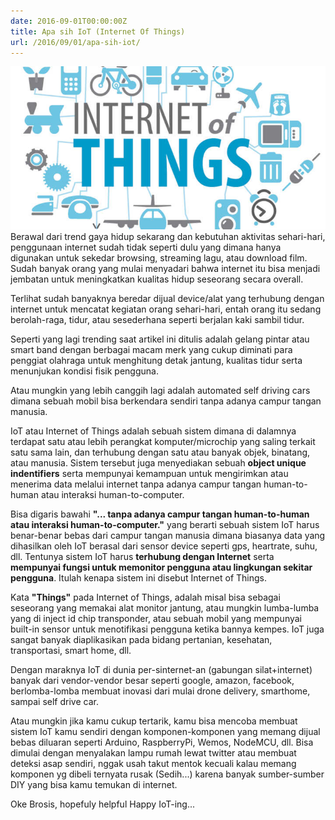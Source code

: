 ```yaml
---
date: 2016-09-01T00:00:00Z
title: Apa sih IoT (Internet Of Things)
url: /2016/09/01/apa-sih-iot/
---
```

![Apa sih IoT](/images/IoT.jpg) Berawal dari trend gaya hidup sekarang dan kebutuhan aktivitas sehari-hari, penggunaan internet sudah tidak seperti dulu yang dimana hanya digunakan untuk sekedar browsing, streaming lagu, atau download film. Sudah banyak orang yang mulai menyadari bahwa internet itu bisa menjadi jembatan untuk meningkatkan kualitas hidup seseorang secara overall.

Terlihat sudah banyaknya beredar dijual device/alat yang terhubung dengan internet untuk mencatat kegiatan orang sehari-hari, entah orang itu sedang berolah-raga, tidur, atau sesederhana seperti berjalan kaki sambil tidur. 

Seperti yang lagi trending saat artikel ini ditulis adalah gelang pintar atau smart band dengan berbagai macam merk yang cukup diminati para penggiat olahraga untuk menghitung detak jantung, kualitas tidur serta menunjukan kondisi fisik pengguna.

Atau mungkin yang lebih canggih lagi adalah automated self driving cars dimana sebuah mobil bisa berkendara sendiri tanpa adanya campur tangan manusia.

IoT atau Internet of Things adalah sebuah sistem dimana di dalamnya terdapat satu atau lebih perangkat komputer/microchip yang saling terkait satu sama lain, dan terhubung dengan satu atau banyak objek, binatang, atau manusia. Sistem tersebut juga menyediakan sebuah <b>object unique indentifiers</b> serta mempunyai kemampuan untuk mengirimkan atau menerima data melalui internet tanpa adanya campur tangan human-to-human atau interaksi human-to-computer.

Bisa digaris bawahi <b>"... tanpa adanya campur tangan human-to-human atau interaksi human-to-computer."</b> yang berarti sebuah sistem IoT harus benar-benar bebas dari campur tangan manusia dimana biasanya data yang dihasilkan oleh IoT berasal dari sensor device seperti gps, heartrate, suhu, dll. Tentunya sistem IoT harus <b>terhubung dengan Internet</b> serta <b>mempunyai fungsi untuk memonitor pengguna atau lingkungan sekitar pengguna</b>. Itulah kenapa sistem ini disebut Internet of Things.

Kata <b>"Things"</b> pada Internet of Things, adalah misal bisa sebagai seseorang yang memakai alat monitor jantung, atau mungkin lumba-lumba yang di inject id chip transponder, atau sebuah mobil yang mempunyai built-in sensor untuk menotifikasi pengguna ketika bannya kempes. IoT juga sangat banyak diaplikasikan pada bidang pertanian, kesehatan, transportasi, smart home, dll.

Dengan maraknya IoT di dunia per-sinternet-an (gabungan silat+internet) banyak dari vendor-vendor besar seperti google, amazon, facebook, berlomba-lomba membuat inovasi dari mulai drone delivery, smarthome, sampai self drive car.

Atau mungkin jika kamu cukup tertarik, kamu bisa mencoba membuat sistem IoT kamu sendiri dengan komponen-komponen yang memang dijual bebas diluaran seperti Arduino, RaspberryPi, Wemos, NodeMCU, dll. Bisa dimulai dengan menyalakan lampu rumah lewat twitter atau membuat deteksi asap sendiri, nggak usah takut mentok kecuali kalau memang komponen yg dibeli ternyata rusak (Sedih...) karena banyak sumber-sumber DIY yang bisa kamu temukan di internet.

Oke Brosis, hopefuly helpful Happy IoT-ing...